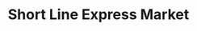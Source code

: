---
title: "Short Line Express Market"
url: /henderson/short-line-express-market/
shop: convenience
---